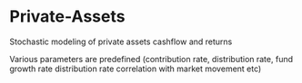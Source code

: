 # Private-Assets
Stochastic modeling of private assets cashflow and returns 

Various parameters are predefined (contribution rate, distribution rate, fund growth rate distribution rate correlation with market movement etc)
